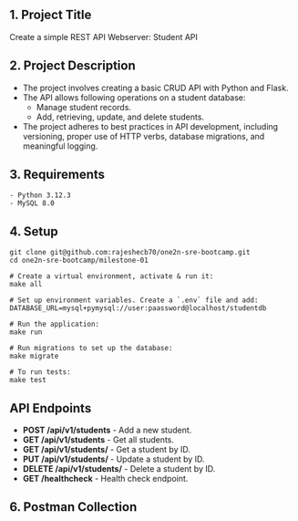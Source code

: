 ## 1. Project Title
  Create a simple REST API Webserver:  Student API

## 2. Project Description

  - The project involves creating a basic CRUD API with Python and Flask. 
  - The API allows following operations on a student database:
    - Manage student records.
    - Add, retrieving, update, and delete students.
  - The project adheres to best practices in API development, including versioning, proper use of HTTP verbs, database migrations, and meaningful logging.

## 3. Requirements
    - Python 3.12.3
    - MySQL 8.0

## 4. Setup
  ```
  git clone git@github.com:rajeshecb70/one2n-sre-bootcamp.git
  cd one2n-sre-bootcamp/milestone-01
  ```

  ```
  # Create a virtual environment, activate & run it:
  make all
  ```
  ```
  # Set up environment variables. Create a `.env` file and add:
  DATABASE_URL=mysql+pymysql://user:paassword@localhost/studentdb
  ```

```
# Run the application:
make run
```
```
# Run migrations to set up the database:
make migrate
``` 
```
# To run tests:
make test
```

## API Endpoints

- **POST /api/v1/students** - Add a new student.
- **GET /api/v1/students** - Get all students.
- **GET /api/v1/students/<id>** - Get a student by ID.
- **PUT /api/v1/students/<id>** - Update a student by ID.
- **DELETE /api/v1/students/<id>** - Delete a student by ID.
- **GET /healthcheck** - Health check endpoint.
  

## 6. Postman Collection